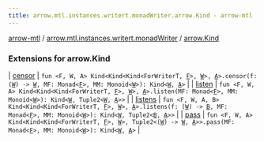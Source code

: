 ```yaml
---
title: arrow.mtl.instances.writert.monadWriter.arrow.Kind - arrow-mtl
---
```


[arrow-mtl](../../index.html) / [arrow.mtl.instances.writert.monadWriter](../index.html) / [arrow.Kind](./index.html)

### Extensions for arrow.Kind

| [censor](censor.html) | `fun <F, W, A> Kind<Kind<Kind<ForWriterT, `[`F`](censor.html#F)`>, `[`W`](censor.html#W)`>, `[`A`](censor.html#A)`>.censor(f: (`[`W`](censor.html#W)`) -> `[`W`](censor.html#W)`, MF: Monad<`[`F`](censor.html#F)`>, MM: Monoid<`[`W`](censor.html#W)`>): Kind<`[`W`](censor.html#W)`, `[`A`](censor.html#A)`>` |
| [listen](listen.html) | `fun <F, W, A> Kind<Kind<Kind<ForWriterT, `[`F`](listen.html#F)`>, `[`W`](listen.html#W)`>, `[`A`](listen.html#A)`>.listen(MF: Monad<`[`F`](listen.html#F)`>, MM: Monoid<`[`W`](listen.html#W)`>): Kind<`[`W`](listen.html#W)`, Tuple2<`[`W`](listen.html#W)`, `[`A`](listen.html#A)`>>` |
| [listens](listens.html) | `fun <F, W, A, B> Kind<Kind<Kind<ForWriterT, `[`F`](listens.html#F)`>, `[`W`](listens.html#W)`>, `[`A`](listens.html#A)`>.listens(f: (`[`W`](listens.html#W)`) -> `[`B`](listens.html#B)`, MF: Monad<`[`F`](listens.html#F)`>, MM: Monoid<`[`W`](listens.html#W)`>): Kind<`[`W`](listens.html#W)`, Tuple2<`[`B`](listens.html#B)`, `[`A`](listens.html#A)`>>` |
| [pass](pass.html) | `fun <F, W, A> Kind<Kind<Kind<ForWriterT, `[`F`](pass.html#F)`>, `[`W`](pass.html#W)`>, Tuple2<(`[`W`](pass.html#W)`) -> `[`W`](pass.html#W)`, `[`A`](pass.html#A)`>>.pass(MF: Monad<`[`F`](pass.html#F)`>, MM: Monoid<`[`W`](pass.html#W)`>): Kind<`[`W`](pass.html#W)`, `[`A`](pass.html#A)`>` |

